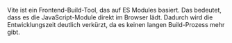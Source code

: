 Vite ist ein Frontend-Build-Tool, das auf ES Modules basiert. 
Das bedeutet, dass es die JavaScript-Module direkt im Browser lädt. 
Dadurch wird die Entwicklungszeit deutlich verkürzt, da es keinen langen Build-Prozess mehr gibt.
